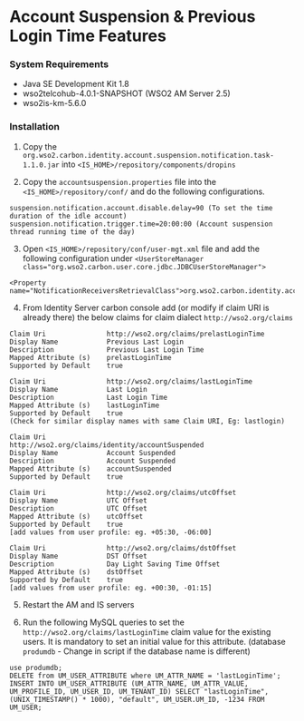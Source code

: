 # Account Suspension & Previous Login Time Features

### System Requirements

- Java SE Development Kit 1.8
- wso2telcohub-4.0.1-SNAPSHOT (WSO2 AM Server 2.5)
- wso2is-km-5.6.0

### Installation

1. Copy the `org.wso2.carbon.identity.account.suspension.notification.task-1.1.0.jar` 
into `<IS_HOME>/repository/components/dropins`

2. Copy the `accountsuspension.properties` file into the `<IS_HOME>/repository/conf/` and do 
the following configurations.
```
suspension.notification.account.disable.delay=90 (To set the time duration of the idle account)
suspension.notification.trigger.time=20:00:00 (Account suspension thread running time of the day)
```

3. Open `<IS_HOME>/repository/conf/user-mgt.xml` file and add the following configuration 
under `<UserStoreManager class="org.wso2.carbon.user.core.jdbc.JDBCUserStoreManager">` 
```
<Property name="NotificationReceiversRetrievalClass">org.wso2.carbon.identity.account.suspension.notification.task.jdbc.JDBCNotificationReceiversRetrieval</Property>
```

4. From Identity Server carbon console add (or modify if claim URI is already there) the below claims for 
claim dialect `http://wso2.org/claims`
```
Claim Uri               http://wso2.org/claims/prelastLoginTime
Display Name            Previous Last Login
Description             Previous Last Login Time
Mapped Attribute (s)    prelastLoginTime
Supported by Default    true

Claim Uri               http://wso2.org/claims/lastLoginTime
Display Name            Last Login
Description             Last Login Time
Mapped Attribute (s)    lastLoginTime
Supported by Default    true
(Check for similar display names with same Claim URI, Eg: lastlogin)

Claim Uri               http://wso2.org/claims/identity/accountSuspended
Display Name            Account Suspended
Description             Account Suspended
Mapped Attribute (s)    accountSuspended
Supported by Default	true

Claim Uri               http://wso2.org/claims/utcOffset
Display Name            UTC Offset
Description             UTC Offset
Mapped Attribute (s)    utcOffset
Supported by Default    true
[add values from user profile: eg. +05:30, -06:00]

Claim Uri               http://wso2.org/claims/dstOffset
Display Name            DST Offset
Description             Day Light Saving Time Offset
Mapped Attribute (s)    dstOffset
Supported by Default    true
[add values from user profile: eg. +00:30, -01:15]
```

5. Restart the AM and IS servers 

6. Run the following MySQL queries to set the `http://wso2.org/claims/lastLoginTime` claim value 
for the existing users. It is mandatory to set an initial value for this attribute. 
(database `produmdb` - Change in script if the database name is different)
```
use produmdb;
DELETE from UM_USER_ATTRIBUTE where UM_ATTR_NAME = 'lastLoginTime';
INSERT INTO UM_USER_ATTRIBUTE (UM_ATTR_NAME, UM_ATTR_VALUE, UM_PROFILE_ID, UM_USER_ID, UM_TENANT_ID) SELECT "lastLoginTime", (UNIX_TIMESTAMP() * 1000), "default", UM_USER.UM_ID, -1234 FROM UM_USER;
```

